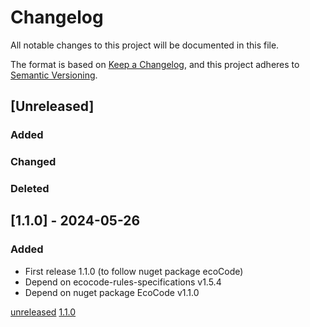 # Changelog

All notable changes to this project will be documented in this file.

The format is based on [Keep a Changelog](https://keepachangelog.com/en/1.0.0/),
and this project adheres to [Semantic Versioning](https://semver.org/spec/v2.0.0.html).

## [Unreleased]

### Added

### Changed

### Deleted

## [1.1.0] - 2024-05-26

### Added

- First release 1.1.0 (to follow nuget package ecoCode)
- Depend on ecocode-rules-specifications v1.5.4
- Depend on nuget package EcoCode v1.1.0

[unreleased](https://github.com/green-code-initiative/ecoCode-csharp-sonarqube/compare/1.1.0...HEAD)
[1.1.0](https://github.com/green-code-initiative/ecoCode-csharp-sonarqube/releases/tag/1.1.0)
